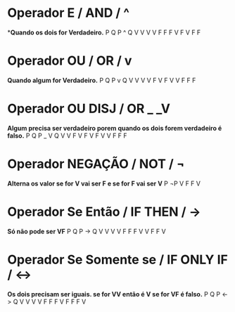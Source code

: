 # Operador E / AND / ^

***Quando os dois for Verdadeiro.**
P Q  P ^ Q
V V V
V F F
F V F
V F F

# Operador OU / OR / v

**Quando algum for Verdadeiro.**
P Q P v Q
V V V
V F V
F V V
F F F

# Operador OU DISJ / OR _ _V
**Algum precisa ser verdadeiro porem quando os dois forem verdadeiro é falso.**
P Q P _ V  Q
V V F
V F V
F V V
F F F

# Operador NEGAÇÃO / NOT / ¬
**Alterna os valor se for V vai ser F e se for F vai ser V**
P ¬P
V F
F V

# Operador Se Então / IF THEN / -> 
**Só não pode ser VF**
P Q P -> Q
V V V
V F F
F V V
F F V

# Operador Se Somente se / IF ONLY IF / <->
**Os dois precisam ser iguais. se for VV então é V se for VF é falso.**
P Q P <-> Q
V V V
V F F
F V F
F F V



